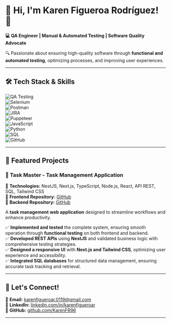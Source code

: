 # 👋 Hi, I'm Karen Figueroa Rodríguez! 🚀  

**💻 QA Engineer | Manual & Automated Testing | Software Quality Advocate**  

🔍 Passionate about ensuring high-quality software through **functional and automated testing**, optimizing processes, and improving user experiences.  

---

## 🛠️ Tech Stack & Skills  
![QA Testing](https://img.shields.io/badge/QA%20Testing-Manual%20%7C%20Automated-blue?style=for-the-badge)  
![Selenium](https://img.shields.io/badge/Selenium-Web%20Testing-43B02A?style=for-the-badge&logo=selenium&logoColor=white)  
![Postman](https://img.shields.io/badge/Postman-API%20Testing-FF6C37?style=for-the-badge&logo=postman&logoColor=white)  
![JIRA](https://img.shields.io/badge/JIRA-Defect%20Tracking-0052CC?style=for-the-badge&logo=jira&logoColor=white)  
![Puppeteer](https://img.shields.io/badge/Puppeteer-Web%20Automation-40B5A4?style=for-the-badge&logo=puppeteer&logoColor=white)  
![JavaScript](https://img.shields.io/badge/JavaScript-Programming-F7DF1E?style=for-the-badge&logo=javascript&logoColor=black)  
![Python](https://img.shields.io/badge/Python-Programming-3776AB?style=for-the-badge&logo=python&logoColor=white)  
![SQL](https://img.shields.io/badge/SQL-Database-blue?style=for-the-badge&logo=sqlite&logoColor=white)  
![GitHub](https://img.shields.io/badge/GitHub-Version%20Control-181717?style=for-the-badge&logo=github&logoColor=white)  

---

## 📂 Featured Projects  

### 🔹 Task Master - Task Management Application  
📌 **Technologies:** NestJS, Next.js, TypeScript, Node.js, React, API REST, SQL, Tailwind CSS  
🔗 **Frontend Repository:** [GitHub](https://github.com/KarenFR96/Task-Master-Project-Frontend)  
🔗 **Backend Repository:** [GitHub](https://github.com/KarenFR96/Task-Master-Project-Backend)  

A **task management web application** designed to streamline workflows and enhance productivity.  

✅ **Implemented and tested** the complete system, ensuring smooth operation through **functional testing** on both frontend and backend.  
✅ **Developed REST APIs** using **NestJS** and validated business logic with comprehensive testing strategies.  
✅ **Designed a responsive UI** with **Next.js and Tailwind CSS**, optimizing user experience and accessibility.  
✅ **Integrated SQL databases** for structured data management, ensuring accurate task tracking and retrieval.  

---

## 📢 Let's Connect!  

📩 **Email:** karenfigueroar.0119@gmail.com  
🔗 **LinkedIn:** [linkedin.com/in/karenfigueroar](https://www.linkedin.com/in/karenfigueroar)  
🐙 **GitHub:** [github.com/KarenFR96](https://github.com/KarenFR96)  

---
